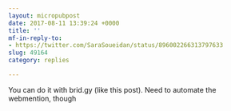 ```yaml
---
layout: micropubpost
date: 2017-08-11 13:39:24 +0000
title: ''
mf-in-reply-to:
- https://twitter.com/SaraSoueidan/status/896002266313797633
slug: 49164
category: replies

---
```

You can do it with brid.gy (like this post). Need to automate the webmention, though
